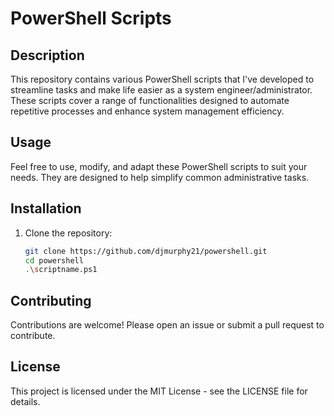 # PowerShell Scripts

## Description
This repository contains various PowerShell scripts that I've developed to streamline tasks and make life easier as a system engineer/administrator. These scripts cover a range of functionalities designed to automate repetitive processes and enhance system management efficiency.

## Usage
Feel free to use, modify, and adapt these PowerShell scripts to suit your needs. They are designed to help simplify common administrative tasks.

## Installation
1. Clone the repository:  
   ```bash
   git clone https://github.com/djmurphy21/powershell.git
   cd powershell
   .\scriptname.ps1

## Contributing 
Contributions are welcome! Please open an issue or submit a pull request to contribute.

## License
This project is licensed under the MIT License - see the LICENSE file for details.